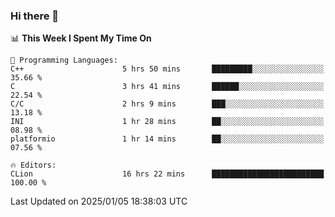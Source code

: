 ### Hi there 👋

<!--
**asdf12303116/asdf12303116** is a ✨ _special_ ✨ repository because its `README.md` (this file) appears on your GitHub profile.

Here are some ideas to get you started:

- 🔭 I’m currently working on ...
- 🌱 I’m currently learning ...
- 👯 I’m looking to collaborate on ...
- 🤔 I’m looking for help with ...
- 💬 Ask me about ...
- 📫 How to reach me: ...
- 😄 Pronouns: ...
- ⚡ Fun fact: ...
-->

<!--START_SECTION:waka-->
📊 **This Week I Spent My Time On** 

```text
💬 Programming Languages: 
C++                      5 hrs 50 mins       █████████░░░░░░░░░░░░░░░░   35.66 % 
C                        3 hrs 41 mins       ██████░░░░░░░░░░░░░░░░░░░   22.54 % 
C/C                      2 hrs 9 mins        ███░░░░░░░░░░░░░░░░░░░░░░   13.18 % 
INI                      1 hr 28 mins        ██░░░░░░░░░░░░░░░░░░░░░░░   08.98 % 
platformio               1 hr 14 mins        ██░░░░░░░░░░░░░░░░░░░░░░░   07.56 % 

🔥 Editors: 
CLion                    16 hrs 22 mins      █████████████████████████   100.00 % 
```


 Last Updated on 2025/01/05 18:38:03 UTC
<!--END_SECTION:waka-->
